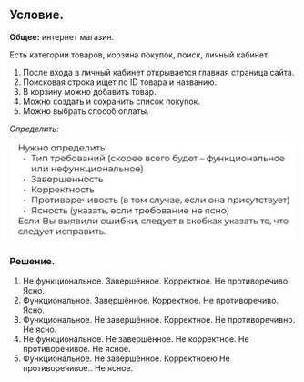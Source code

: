 ## Условие. 

**Общее:** интернет магазин.

Есть категории товаров, корзина покупок, поиск, личный кабинет.
1. После входа в личный кабинет открывается главная страница сайта.
1. Поисковая строка ищет по ID товара и названию.
1. В корзину можно добавить товар.
1. Можно создать и сохранить список покупок.
1. Можно выбрать способ оплаты.

*Определить:*

![Условие](./img/img_condition_hw1.jpeg)

### Решение.

1. Не функциональное. Завершённое. Корректное. Не противоречиво. Ясно.
1. Функциональное. Завершённое. Корректное. Не противоречиво. Ясно.
1. Функциональное. Не завершённое. Корректное. Не противоречивно. Не ясно.
1. Не функциональное. Не завершённое. Не корректное. Не противоречивое. Не ясное.
1. Функциональное. Не завершённое. Корректноею Не противоречивое.. Не ясное.